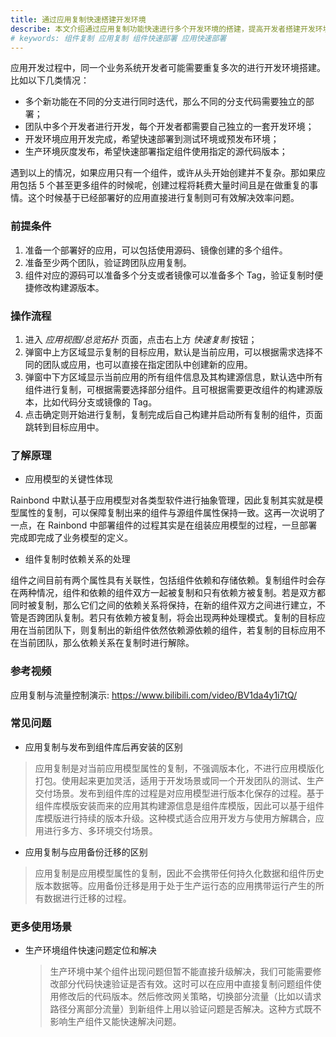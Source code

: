 ```yaml
---
title: 通过应用复制快速搭建开发环境
describe: 本文介绍通过应用复制功能快速进行多个开发环境的搭建，提高开发者搭建开发环境的效率
# keywords: 组件复制 应用复制 组件快速部署 应用快速部署
---
```


应用开发过程中，同一个业务系统开发者可能需要重复多次的进行开发环境搭建。比如以下几类情况：

- 多个新功能在不同的分支进行同时迭代，那么不同的分支代码需要独立的部署；
- 团队中多个开发者进行开发，每个开发者都需要自己独立的一套开发环境；
- 开发环境应用开发完成，希望快速部署到测试环境或预发布环境；
- 生产环境灰度发布，希望快速部署指定组件使用指定的源代码版本；

遇到以上的情况，如果应用只有一个组件，或许从头开始创建并不复杂。那如果应用包括 5 个甚至更多组件的时候呢，创建过程将耗费大量时间且是在做重复的事情。这个时候基于已经部署好的应用直接进行复制则可有效解决效率问题。

### 前提条件

1. 准备一个部署好的应用，可以包括使用源码、镜像创建的多个组件。
2. 准备至少两个团队，验证跨团队应用复制。
3. 组件对应的源码可以准备多个分支或者镜像可以准备多个 Tag，验证复制时便捷修改构建源版本。

### 操作流程

1. 进入 _应用视图/总览拓扑_ 页面，点击右上方 _快速复制_ 按钮；
2. 弹窗中上方区域显示复制的目标应用，默认是当前应用，可以根据需求选择不同的团队或应用，也可以直接在指定团队中创建新的应用。
3. 弹窗中下方区域显示当前应用的所有组件信息及其构建源信息，默认选中所有组件进行复制，可根据需要选择部分组件。且可根据需要更改组件的构建源版本，比如代码分支或镜像的 Tag。
4. 点击确定则开始进行复制，复制完成后自己构建并启动所有复制的组件，页面跳转到目标应用中。

### 了解原理

- 应用模型的关键性体现

Rainbond 中默认基于应用模型对各类型软件进行抽象管理，因此复制其实就是模型属性的复制，可以保障复制出来的组件与源组件属性保持一致。这再一次说明了一点，在 Rainbond 中部署组件的过程其实是在组装应用模型的过程，一旦部署完成即完成了业务模型的定义。

- 组件复制时依赖关系的处理

组件之间目前有两个属性具有关联性，包括组件依赖和存储依赖。复制组件时会存在两种情况，组件和依赖的组件双方一起被复制和只有依赖方被复制。若是双方都同时被复制，那么它们之间的依赖关系将保持，在新的组件双方之间进行建立，不管是否跨团队复制。若只有依赖方被复制，将会出现两种处理模式。复制的目标应用在当前团队下，则复制出的新组件依然依赖源依赖的组件，若复制的目标应用不在当前团队，那么依赖关系在复制时进行解除。

### 参考视频

应用复制与流量控制演示: https://www.bilibili.com/video/BV1da4y1i7tQ/

### 常见问题

- 应用复制与发布到组件库后再安装的区别

> 应用复制是对当前应用模型属性的复制，不强调版本化，不进行应用模版化打包。使用起来更加灵活，适用于开发场景或同一个开发团队的测试、生产交付场景。发布到组件库的过程是对应用模型进行版本化保存的过程。基于组件库模版安装而来的应用其构建源信息是组件库模版，因此可以基于组件库模版进行持续的版本升级。这种模式适合应用开发方与使用方解耦合，应用进行多方、多环境交付场景。

- 应用复制与应用备份迁移的区别

> 应用复制是应用模型属性的复制，因此不会携带任何持久化数据和组件历史版本数据等。应用备份迁移是用于处于生产运行态的应用携带运行产生的所有数据进行迁移的过程。

### 更多使用场景

- 生产环境组件快速问题定位和解决

  > 生产环境中某个组件出现问题但暂不能直接升级解决，我们可能需要修改部分代码快速验证是否有效。这时可以在应用中直接复制问题组件使用修改后的代码版本。然后修改网关策略，切换部分流量（比如以请求路径分离部分流量）到新组件上用以验证问题是否解决。这种方式既不影响生产组件又能快速解决问题。
